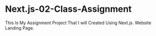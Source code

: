 # Next.js-02-Class-Assignment
This Is My Assignment Project That I will Created Using Next.js. Website Landing Page.
